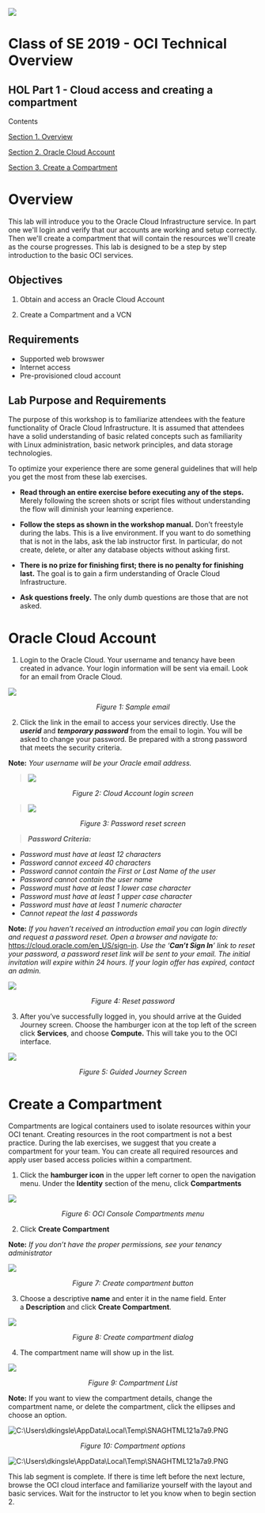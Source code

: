 ![](./media/image1.png)

# Class of SE 2019 - OCI Technical Overview 
## HOL Part 1 - Cloud access and creating a compartment
Contents

[Section 1. Overview](#overview)

[Section 2. Oracle Cloud Account](#oracle-cloud-account)

[Section 3. Create a Compartment](#create-a-compartment)


## 

# Overview

This lab will introduce you to the Oracle Cloud Infrastructure service.
In part one we'll login and verify that our accounts are working and setup correctly. 
Then we'll create a compartment that will contain the resources we'll create as the course progresses.  This lab is designed to be a step by step introduction to the basic OCI services.

## Objectives

1.  Obtain and access an Oracle Cloud Account

2.  Create a Compartment and a VCN

## Requirements

  - Supported web browswer
  - Internet access
  - Pre-provisioned cloud account
  
  ## Lab Purpose and Requirements

The purpose of this workshop is to familiarize attendees with the feature functionality of Oracle Cloud Infrastructure. It is assumed that attendees have a solid understanding of basic related concepts such as familiarity with Linux administration, basic network principles, and data storage technologies.

To optimize your experience there are some general guidelines that will help you get the most from these lab exercises.

  - **Read through an entire exercise before executing any of the steps.** 
  Merely following the screen shots or script files without understanding the flow will diminish your learning experience.

  - **Follow the steps as shown in the workshop manual.**
    Don’t freestyle during the labs. This is a live environment. If you want to do something that is not in the labs, ask the lab instructor first. In particular, do not create, delete, or alter any database objects without asking first.

  - **There is no prize for finishing first; there is no penalty for finishing last.** 
  The goal is to gain a firm understanding of Oracle Cloud Infrastructure.

  - **Ask questions freely.** 
  The only dumb questions are those that are not asked.

# Oracle Cloud Account

1.  Login to the Oracle Cloud. Your username and tenancy have been
    created in advance. Your login information will be sent via email.
    Look for an email from Oracle Cloud.

![](./media/image6.png)

*<center>Figure 1: Sample email</center>*


2.  Click the link in the email to access your
    services directly. Use the ***userid*** and ***temporary password***
    from the email to login. You will be asked to change your password.
    Be prepared with a strong password that meets the security criteria.

**Note:** *Your username will be your Oracle email address.*

> ![](./media/image8.png)

*<center> Figure 2: Cloud Account login screen</center>*

> ![](./media/image9.png)

*<center> Figure 3: Password reset screen</center>*

> ***Password Criteria:***

  - *Password must have at least 12 characters*
  - *Password cannot exceed 40 characters*
  - *Password cannot contain the First or Last Name of the user*
  - *Password cannot contain the user name*
  - *Password must have at least 1 lower case character*
  - *Password must have at least 1 upper case character*
  - *Password must have at least 1 numeric character*
  - *Cannot repeat the last 4 passwords*

**Note:** *If you <span class="underline">haven’t received an
introduction email</span> you can login directly and request a password reset. Open a browser and
navigate to:* <span class="underline">
<https://cloud.oracle.com/en_US/sign-in>.</span> *Use the ‘**Can’t Sign
In**’ link to reset your password, a password reset link will be sent to
your email.  The initial invitation will expire within 24 hours.  If your login offer has expired, contact an admin.*

![](./media/image10.png)

*<center> Figure 4: Reset password</center>*

3.  After you’ve successfully logged in, you should arrive at the Guided
    Journey screen. Choose the hamburger icon at the top left of the
    screen click **Services**, and choose **Compute.**  This will take you to the OCI interface.

![](./media/image11.png)

*<center> Figure 5: Guided Journey Screen</center>*

# Create a Compartment

Compartments are logical containers used to isolate resources within your OCI tenant.  Creating resources in the root compartment is not a best practice.  During the lab exercises, we suggest that you create a compartment for your team. You can create all required resources and apply user based
access policies within a compartment.

1.  Click the **hamburger icon** in the upper left corner to open the navigation menu. Under the **Identity** section of the menu, click **Compartments**

![](./media/image12.png)

*<center> Figure 6: OCI Console Compartments menu</center>*

2. Click **Create Compartment**

**Note:** *If you don’t have the proper permissions, see your tenancy administrator*

![](./media/image13.png)

*<center> Figure 7:  Create compartment button</center>*

3.  Choose a descriptive **name** and enter it in the name field. Enter
    a **Description** and click **Create Compartment**.

![](./media/image14.png)

*<center> Figure 8: Create compartment dialog</center>*

4.  The compartment name will show up in the list.

![](./media/image15.png)

*<center> Figure 9: Compartment List</center>*

**Note:** If you want to view the compartment details, change the
compartment name, or delete the compartment, click the ellipses and
choose an option.

![C:\\Users\\dkingsle\\AppData\\Local\\Temp\\SNAGHTML121a7a9.PNG](./media/image16.png)

*<center> Figure 10: Compartment options</center>*

![C:\\Users\\dkingsle\\AppData\\Local\\Temp\\SNAGHTML121a7a9.PNG](./media/image99.png)

This lab segment is complete.    If there is time left before the next lecture, browse the OCI cloud interface and familiarize yourself with the layout and basic services.  Wait for the instructor to let you know when to begin section 2.